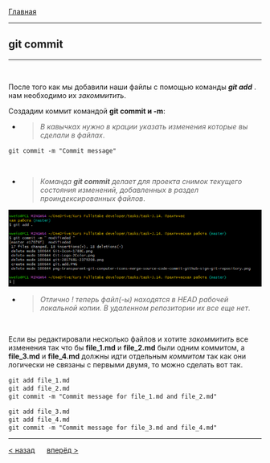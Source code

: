 [Главная](readme.md) 

---
## git commit
***

<br>

 После того как мы добавили наши файлы с помощью команды ***git add*** . нам необходимо их _закоммитить_.
<br>

Создадим коммит командой **git commit и -m**:
- > _В кавычках нужно в крации указать изменения которые вы сделали в файлах_.

```bash=
git commit -m "Commit message"
```
<br>

- >_Команда **git commit** делает для проекта снимок текущего состояния изменений, добавленных в раздел проиндексированных файлов_. 

![git commit](git.commit.PNG)
- > _Отлично ! теперь файл(-ы) находятся в *HEAD* рабочей локальной копии. В удаленном репозитории их все еще нет_.

<br>

Если вы редактировали несколько файлов и хотите *закоммитить* все изменения так что бы **file_1.md** и **file_2.md** были одним коммитом, a **file_3.md** и **file_4.md** должны идти отдельным *коммитом* так как они логически не связаны с первыми двумя, то можно сделать вот так.
```bash=
git add file_1.md
git add file_2.md
git commit -m "Commit message for file_1.md and file_2.md"
```
```bash=
git add file_3.md
git add file_4.md
git commit -m "Commit message for file_3.md and file_4.md"
```
---
[ < назад](add.md) &nbsp;&nbsp;&nbsp;&nbsp; [вперёд >](remote.md)
